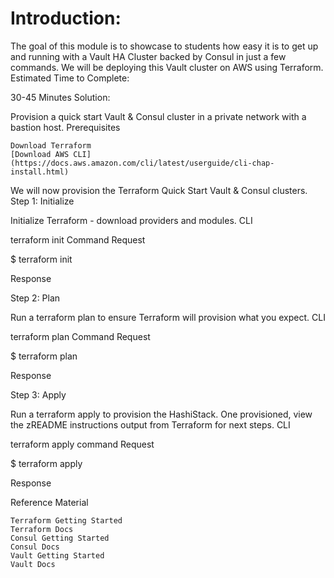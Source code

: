 # Introduction:

The goal of this module is to showcase to students how easy it is to get up and running with a Vault HA Cluster backed by Consul in just a few commands. We will be deploying this Vault cluster on AWS using Terraform.
Estimated Time to Complete:

30-45 Minutes
Solution:

Provision a quick start Vault & Consul cluster in a private network with a bastion host.
Prerequisites

    Download Terraform
    [Download AWS CLI] (https://docs.aws.amazon.com/cli/latest/userguide/cli-chap-install.html)

We will now provision the Terraform Quick Start Vault & Consul clusters.
Step 1: Initialize

Initialize Terraform - download providers and modules.
CLI

terraform init Command
Request

$ terraform init

Response

Step 2: Plan

Run a terraform plan to ensure Terraform will provision what you expect.
CLI

terraform plan Command
Request

$ terraform plan

Response

Step 3: Apply

Run a terraform apply to provision the HashiStack. One provisioned, view the zREADME instructions output from Terraform for next steps.
CLI

terraform apply command
Request

$ terraform apply

Response

Reference Material

    Terraform Getting Started
    Terraform Docs
    Consul Getting Started
    Consul Docs
    Vault Getting Started
    Vault Docs

